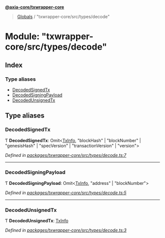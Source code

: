 **[@axia-core/txwrapper-core](../README.md)**

> [Globals](../globals.md) / "txwrapper-core/src/types/decode"

# Module: "txwrapper-core/src/types/decode"

## Index

### Type aliases

* [DecodedSignedTx](_txwrapper_core_src_types_decode_.md#decodedsignedtx)
* [DecodedSigningPayload](_txwrapper_core_src_types_decode_.md#decodedsigningpayload)
* [DecodedUnsignedTx](_txwrapper_core_src_types_decode_.md#decodedunsignedtx)

## Type aliases

### DecodedSignedTx

Ƭ  **DecodedSignedTx**: Omit<[TxInfo](../interfaces/_txwrapper_core_src_types_method_.txinfo.md), \"blockHash\" \| \"blockNumber\" \| \"genesisHash\" \| \"specVersion\" \| \"transactionVersion\" \| \"version\"\>

*Defined in [packages/txwrapper-core/src/types/decode.ts:7](https://github.com/axia-core/txwrapper-core/blob/731a943/packages/txwrapper-core/src/types/decode.ts#L7)*

___

### DecodedSigningPayload

Ƭ  **DecodedSigningPayload**: Omit<[TxInfo](../interfaces/_txwrapper_core_src_types_method_.txinfo.md), \"address\" \| \"blockNumber\"\>

*Defined in [packages/txwrapper-core/src/types/decode.ts:5](https://github.com/axia-core/txwrapper-core/blob/731a943/packages/txwrapper-core/src/types/decode.ts#L5)*

___

### DecodedUnsignedTx

Ƭ  **DecodedUnsignedTx**: [TxInfo](../interfaces/_txwrapper_core_src_types_method_.txinfo.md)

*Defined in [packages/txwrapper-core/src/types/decode.ts:3](https://github.com/axia-core/txwrapper-core/blob/731a943/packages/txwrapper-core/src/types/decode.ts#L3)*
